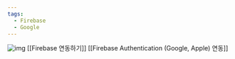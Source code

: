 ```yaml
---
tags:
  - Firebase
  - Google
---
```

![img](https://upload.wikimedia.org/wikipedia/commons/thumb/b/bd/Firebase_Logo.png/1200px-Firebase_Logo.png)
[[Firebase 연동하기]]
[[Firebase Authentication (Google, Apple) 연동]]

